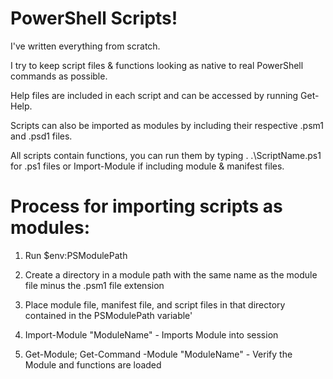 # PowerShell Scripts!

I've written everything from scratch. <br>

I try to keep script files & functions looking as native to real PowerShell commands as possible. <br>

Help files are included in each script and can be accessed by running Get-Help. <br> 

Scripts can also be imported as modules by including their respective .psm1 and .psd1 files. <br>

All scripts contain functions, you can run them by typing . .\ScriptName.ps1 for .ps1 files or Import-Module if including module & manifest files. <br>

# Process for importing scripts as modules:
1. Run $env:PSModulePath <br>

2. Create a directory in a module path with the same name as the module file minus the .psm1 file extension <br>

3. Place module file, manifest file, and script files in that directory contained in the PSModulePath variable' <br>

5. Import-Module "ModuleName" - Imports Module into session <br>

5. Get-Module; Get-Command -Module "ModuleName" - Verify the Module and functions are loaded <br>